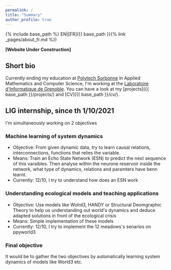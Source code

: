 ```yaml
---
permalink: /
title: "Summary"
author_profile: true
---
```

{% include base_path %}
EN|[FR]({{ base_path }}{% link _pages/about_fr.md %})


**[Website Under Construction]**

## Short bio
Currently ending my education at [Polytech Sorbonne](https://www.polytech.sorbonne-universite.fr/formations/mathematiques-appliques-et-informatique) in Applied Mathematics and Computer Science, I'm working at the [Laboratoire d'Informatique de Grenoble](https://www.liglab.fr/). You can have a look at my [projects]({{ base_path }}/projects/) and [CV]({{ base_path }}/cv/).

## LIG internship, since th 1/10/2021
I'm simultaneously working on 2 objectives
### Machine learning of system dynamics
* Objective: From given dynamic data, try to learn causal relations, interconnections, functions that relies the variable.
* Means: Train an Echo State Network (ESN) to predict the next sequence of this varaibles. Then analyse within the neurone reservoir inside the network, what type of dynamics, relations and paramters have benn learnt.
* Currently: 12/10, I try to understand how does an ESN work

### Understanding ecological models and teaching applications
* Objective: Use models like Wolrd3, HANDY or Structural Deomgraphic Theory to help us understanding out world's dynamics and deduce adapted solutions in front of the ecological crisis
* Means: Simple implementation of these models
* Currently: 12/10, I try to implement the 12 meadows's senarios on ppyworld3

### Final objective
It would be to gather the two objectives by automatically learning system dynamics of models like World3 etc.

<!--
### Potentially interesting qualities
* I like complex and multi-field problems
* I tend to criticize the meaning and the usefulness of my activity
* I'm not afraid of proposing absurd ideas and questions

## Research interests
* Machine Learning, theoretical aspects
* Ecology, Environmental studies
* Graphical Models, Inference, Causality
* Combinatorial Optimisation, Graph Theory
* Topological Approaches in Data Analysis


## Ideal Internship
I listed here the criteria I find the most important for my final internship. It should last 6 months and begin as soon as possible.

### Field
* Machine Learning, theoretical aspects
* Conductive to interesting metaphysical thoughts: Causality, Information, Learning, etc.
* Possible applications in ecological and environmental studies

### Context and objectives
* To have a clear conduct line and objective
* To be free to explore and criticize the objective
* Theoretical aspects and interpretations at the core of the objective
* Some application and implementation part, with some algorithmic challenges, and minimum coding and high performance computing details

### Lab
 Une ville agréable et riche à découvrir, Toulouse, Lyon, Nancy, Grenoble
* Laboratoire accessible en vélo
* Travail en présentiel, avec quelque flexibilité
* Being able to interact with several researchers, to discover, to go to conferences

### Divers
* Éviter d'être financé par des organisations louches (industries d'armement, finance, acquisition de données personelles, etc.) -->
